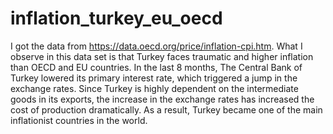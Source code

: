 # inflation_turkey_eu_oecd
I got the data from https://data.oecd.org/price/inflation-cpi.htm. What I observe in this data set is that Turkey faces traumatic and higher inflation than OECD and EU countries. In the last 8 months, The Central Bank of Turkey lowered its primary interest rate, which triggered a jump in the exchange rates. Since Turkey is highly dependent on the intermediate goods in its exports, the increase in the exchange rates has increased the cost of production dramatically. As a result, Turkey became one of the main inflationist countries in the world. 

